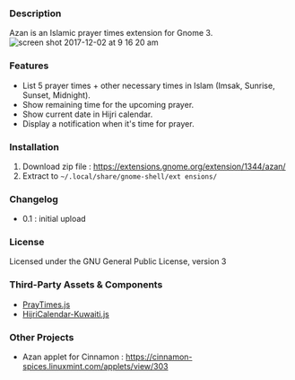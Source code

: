 ### Description

Azan is an Islamic prayer times extension for Gnome 3.
![screen shot 2017-12-02 at 9 16 20 am](https://user-images.githubusercontent.com/55460/33510682-88954874-d741-11e7-99f7-c063aca0ff4c.png)

### Features

- List 5 prayer times + other necessary times in Islam (Imsak, Sunrise, Sunset, Midnight).
- Show remaining time for the upcoming prayer.
- Show current date in Hijri calendar.
- Display a notification when it's time for prayer.

### Installation

1. Download zip file : https://extensions.gnome.org/extension/1344/azan/ 
2. Extract to `~/.local/share/gnome-shell/ext
ensions/` 

### Changelog

- 0.1 : initial upload

### License

Licensed under the GNU General Public License, version 3

### Third-Party Assets & Components

- [PrayTimes.js](http://praytimes.org/manual/)
- [HijriCalendar-Kuwaiti.js](http://www.al-habib.info/islamic-calendar/hijricalendar-kuwaiti.js)

### Other Projects

- Azan applet for Cinnamon : https://cinnamon-spices.linuxmint.com/applets/view/303

